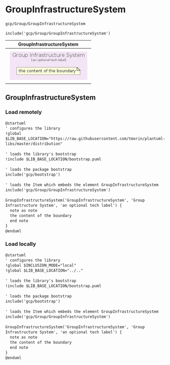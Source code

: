 # GroupInfrastructureSystem


```text
gcp/Group/GroupInfrastructureSystem
```

```text
include('gcp/Group/GroupInfrastructureSystem')
```



| GroupInfrastructureSystem |
| :---: |
| ![illustration for GroupInfrastructureSystem](../../gcp/Group/GroupInfrastructureSystem.Local.png) |







## GroupInfrastructureSystem

### Load remotely
```plantuml
@startuml
' configures the library
!global $LIB_BASE_LOCATION="https://raw.githubusercontent.com/tmorin/plantuml-libs/master/distribution"

' loads the library's bootstrap
!include $LIB_BASE_LOCATION/bootstrap.puml

' loads the package bootstrap
include('gcp/bootstrap')

' loads the Item which embeds the element GroupInfrastructureSystem
include('gcp/Group/GroupInfrastructureSystem')

GroupInfrastructureSystem('GroupInfrastructureSystem', 'Group Infrastructure System', 'an optional tech label') {
  note as note
  the content of the boundary
  end note
}
@enduml
```

### Load locally
```plantuml
@startuml
' configures the library
!global $INCLUSION_MODE="local"
!global $LIB_BASE_LOCATION="../.."

' loads the library's bootstrap
!include $LIB_BASE_LOCATION/bootstrap.puml

' loads the package bootstrap
include('gcp/bootstrap')

' loads the Item which embeds the element GroupInfrastructureSystem
include('gcp/Group/GroupInfrastructureSystem')

GroupInfrastructureSystem('GroupInfrastructureSystem', 'Group Infrastructure System', 'an optional tech label') {
  note as note
  the content of the boundary
  end note
}
@enduml
```

